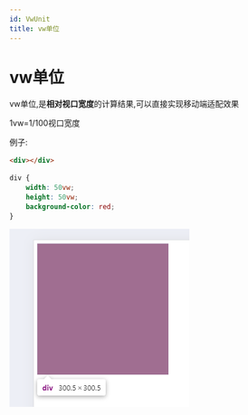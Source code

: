 ```yaml
---
id: VwUnit
title: vw单位
---
```


# vw单位

vw单位,是**相对视口宽度**的计算结果,可以直接实现移动端适配效果

1vw=1/100视口宽度

例子:

```html showLineNumbers
<div></div>
```

```css showLineNumbers
div {
    width: 50vw;
    height: 50vw;
    background-color: red;
}
```

![d209d32a4d78c15f1ea52c2ef3603d10c718e143](Assets/d209d32a4d78c15f1ea52c2ef3603d10c718e143.png)
